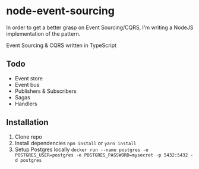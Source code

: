 # node-event-sourcing

In order to get a better grasp on Event Sourcing/CQRS, I'm writing a NodeJS implementation of the pattern.

Event Sourcing & CQRS written in TypeScript

## Todo

- Event store
- Event bus
- Publishers & Subscribers
- Sagas
- Handlers

## Installation

1. Clone repo
2. Install dependencies
  `npm install` or `yarn install`
3. Setup Postgres locally
    `docker run --name postgres -e POSTGRES_USER=postgres -e POSTGRES_PASSWORD=mysecret -p 5432:5432 -d postgres`
